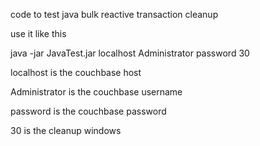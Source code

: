 code to test java bulk reactive transaction cleanup

use it like this 

java -jar JavaTest.jar localhost Administrator password 30


localhost is the couchbase host 

Administrator is the couchbase username

password is the couchbase password

30 is the cleanup windows